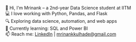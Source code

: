 👋 Hi, I'm Mrinank – a 2nd-year Data Science student at IITM  
💻 I love working with Python, Pandas, and Flask  
🔍 Exploring data science, automation, and web apps  
🌱 Currently learning: SQL and Power BI  
📫 Reach me: [LinkedIn](https://www.linkedin.com/in/Mrinank-kumar) | mrinankkulhade@gmail.com

<!---
MrinankKumar/MrinankKumar is a ✨ special ✨ repository because its `README.md` (this file) appears on your GitHub profile.
You can click the Preview link to take a look at your changes.
--->
